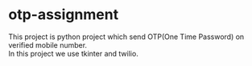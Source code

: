 # otp-assignment
This project is python project which send OTP(One Time Password) on verified mobile number.<br>
In this project we use tkinter and twilio.
